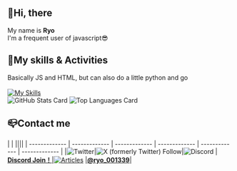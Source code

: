 ## 👋Hi, there
My name is **Ryo**<br>
I'm a frequent user of javascript😎

## 🌱My skills & Activities
Basically JS and HTML, but can also do a little python and go<br><br>
[![My Skills](https://skillicons.dev/icons?i=html,css,js,ts,python,nodejs,go,discord,bots,discordjs,twitter,instagram,github)](https://skillicons.dev)<br>
![GitHub Stats Card](https://github-readme-stats.vercel.app/api?username=VEDA00133912&show_icons=true&theme=algolia&show_icons=true)
![Top Languages Card](https://github-readme-stats.vercel.app/api/top-langs/?username=VEDA00133912&layout=compact&theme=cobalt&show_icons=true)

## 📪️Contact me
|   |  ||||
| ------------- | ------------- |  ------------- |  ------------- |  ------------- |  ------------- | 
|![Twitter](https://img.shields.io/badge/-twitter-black.svg?logo=x&style=for-the-badge)|![X (formerly Twitter) Follow](https://img.shields.io/twitter/follow/ryo_00139)|![Discord](https://img.shields.io/badge/-discord-black.svg?logo=discord&style=for-the-badge) |  **[Discord Join！](https://discord.gg/ESRGwGQhxc)**|[![Articles](https://badgen.org/img/qiita/ryo_001339/articles?style=for-the-badge)](https://qiita.com/ryo_001339) |[**@ryo_001339**](https://qiita.com/ryo_001339)|
